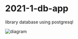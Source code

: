 # 2021-1-db-app

library database using postgresql

![diagram](https://user-images.githubusercontent.com/83867104/126293582-923e205b-180d-4e9f-b411-aad4c535d2ca.PNG)
